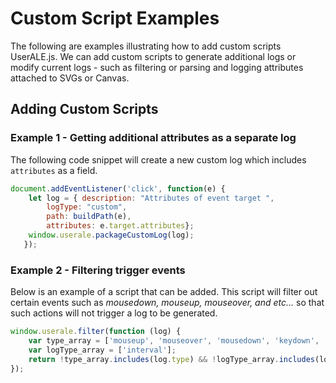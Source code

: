 # Custom Script Examples

The following are examples illustrating how to add custom scripts UserALE.js. We can add custom scripts to generate additional logs or modify current logs - such as filtering or parsing and logging attributes attached to SVGs or Canvas. 

## Adding Custom Scripts

### Example 1 - Getting additional attributes as a separate log

The following code snippet will create a new custom log which includes `attributes` as a field.

```js
document.addEventListener('click', function(e) {
    let log = { description: "Attributes of event target ",
        logType: "custom",
        path: buildPath(e),
        attributes: e.target.attributes};
    window.userale.packageCustomLog(log);
   });
```

### Example 2 - Filtering trigger events

Below is an example of a script that can be added. This script will filter out certain events such as *mousedown, mouseup, mouseover, and etc...* so that such actions will not trigger a log to be generated.

```js
window.userale.filter(function (log) {
    var type_array = ['mouseup', 'mouseover', 'mousedown', 'keydown', 'dblclick', 'blur', 'focus', 'input', 'wheel'];
    var logType_array = ['interval'];
    return !type_array.includes(log.type) && !logType_array.includes(log.logType);
});
```
